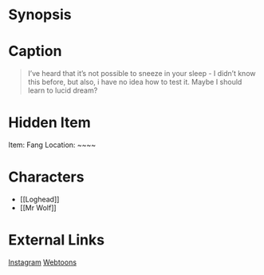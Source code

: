 # Synopsis


# Caption
> I’ve heard that it’s not possible to sneeze in your sleep - I didn’t know this before, but also, i have no idea how to test it. Maybe I should learn to lucid dream?

# Hidden Item
Item: Fang
Location: ~~~~

# Characters
* [[Loghead]]
* [[Mr Wolf]]

# External Links
[Instagram](https://www.instagram.com/p/CNBCs47Dduk/?igshid=YmMyMTA2M2Y=)
[Webtoons](https://www.webtoons.com/en/challenge/twistwood-tales/75-logheads-question-/viewer?title_no=344740&episode_no=81)